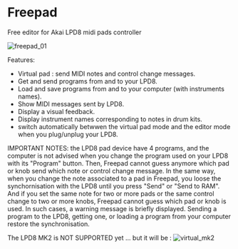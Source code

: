# Freepad
Free editor for Akai LPD8 midi pads controller

![freepad_01](https://github.com/user-attachments/assets/eb0b693f-c8a3-45e3-877e-59fe53157667)

Features:
- Virtual pad : send MIDI notes and control change messages.
- Get and send programs from and to your LPD8.
- Load and save programs from and to your computer (with instruments names).
- Show MIDI messages sent by LPD8.
- Display a visual feedback.
- Display instrument names corresponding to notes in drum kits.
- switch automatically betwwen the virtual pad mode and the editor mode when you plug/unplug your LPD8.

IMPORTANT NOTES: the LPD8 pad device have 4 programs, and the computer is not advised when you change the program used on your LPD8 with its "Program" button. Then, Freepad cannot guess anymore which pad or knob send which note or control change message. In the same way, when you change the note associated to a pad in Freepad, you loose the synchornisation with the LPD8 until you press "Send" or "Send to RAM".
And if you set the same note for two or more pads or the same control change to two or more knobs, Freepad cannot guess which pad or knob is used. 
In such cases, a warning message is briefly displayed.
Sending a program to the LPD8, getting one, or loading a program from your computer restore the synchronisation.

The LPD8 MK2 is NOT SUPPORTED yet ... but it will be :
![virtual_mk2](https://github.com/user-attachments/assets/4044faf2-f7a2-4036-97bc-be4bee00255f)

